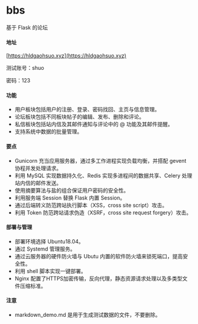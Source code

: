 # bbs
基于 Flask 的论坛 

#### 地址

[https://hldgaohsuo.xyz](https://hldgaohsuo.xyz)

测试账号：shuo

密码：123

#### 功能

- 用户板块包括用户的注册、登录、密码找回、主页与信息管理。
- 论坛板块包括不同板块帖子的编辑、发布、删除和评论。
- 私信板块包括站内信及其邮件通知与评论中的 @ 功能及其邮件提醒。
- 支持系统中数据的批量管理。

#### 要点

- Gunicorn 充当应用服务器，通过多工作进程实现负载均衡，并搭配 gevent 协程并发处理请求。
- 利用 MySQL 实现数据持久化、Redis 实现多进程间的数据共享、Celery 处理站内信的邮件发送。
- 使用摘要算法与盐的组合保证用户密码的安全性。
- 利用服务端 Session 替换 Flask 内置 Session。
- 通过后端转义防范跨站执行脚本（XSS，cross site script）攻击。
- 利用 Token 防范跨站请求伪造（XSRF，cross site request forgery）攻击。

#### 部署与管理

- 部署环境选择 Ubuntu18.04。
- 通过 Systemd 管理服务。
- 通过云服务器的硬件防火墙与 Ubutu 内置的软件防火墙来锁死端口，提高安全性。
- 利用 shell 脚本实现一键部署。
- Nginx 配置了HTTPS加密传输，反向代理，静态资源请求处理以及多类型文件压缩标准。

#### 注意

- markdown_demo.md 是用于生成测试数据的文件，不要删除。